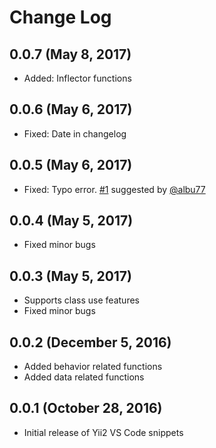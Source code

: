 # Change Log

## 0.0.7 (May 8, 2017)
- Added: Inflector functions

## 0.0.6 (May 6, 2017)
- Fixed: Date in changelog

## 0.0.5 (May 6, 2017)
- Fixed: Typo error. [#1](https://github.com/imanilchaudhari/yii2-snippets-vscode/issues/1) suggested by [@albu77](https://github.com/albu77)

## 0.0.4 (May 5, 2017)
- Fixed minor bugs

## 0.0.3 (May 5, 2017)
- Supports class use features
- Fixed minor bugs

## 0.0.2 (December 5, 2016)
- Added behavior related functions
- Added data related functions

## 0.0.1 (October 28, 2016)
- Initial release of Yii2 VS Code snippets